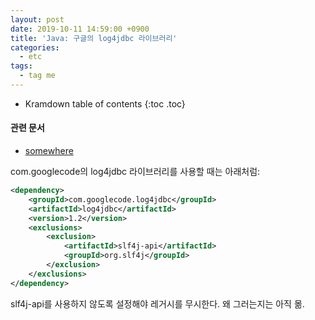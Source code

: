 ```yaml
---
layout: post
date: 2019-10-11 14:59:00 +0900
title: 'Java: 구글의 log4jdbc 라이브러리'
categories:
  - etc
tags:
  - tag me
---
```


* Kramdown table of contents
{:toc .toc}

#### 관련 문서

- [somewhere](somewhere)

com.googlecode의 log4jdbc 라이브러리를 사용할 때는 아래처럼:

```xml
<dependency>
    <groupId>com.googlecode.log4jdbc</groupId>
    <artifactId>log4jdbc</artifactId>
    <version>1.2</version>
    <exclusions>
        <exclusion>
            <artifactId>slf4j-api</artifactId>
            <groupId>org.slf4j</groupId>
        </exclusion>
    </exclusions>
</dependency>
```

slf4j-api를 사용하지 않도록 설정해야 레거시를 무시한다. 왜 그러는지는 아직 몲.
